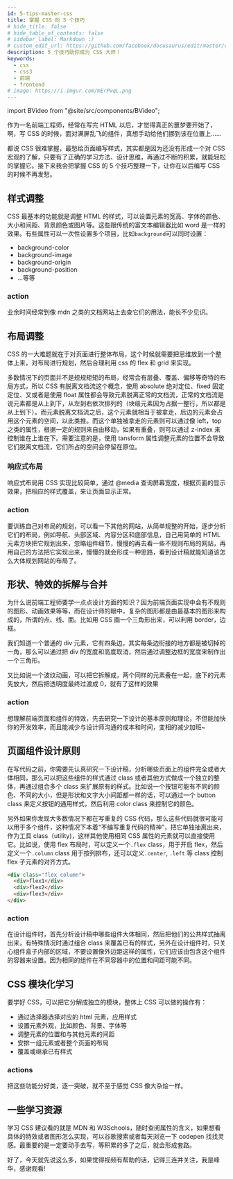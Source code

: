 ```yaml
---
id: 5-tips-master-css
title: 掌握 CSS 的 5 个技巧
# hide_title: false
# hide_table_of_contents: false
# sidebar_label: Markdown :)
# custom_edit_url: https://github.com/facebook/docusaurus/edit/master/docs/api-doc-markdown.md
description: 5 个技巧助你成为 CSS 大师！
keywords:
  - css
  - css3
  - 前端
  - frontend
# image: https://i.imgur.com/mErPwqL.png
---
```


import BVideo from "@site/src/components/BVideo";

<BVideo src="//player.bilibili.com/player.html?aid=625417387&bvid=BV1Pt4y1m7ns&cid=184371111&page=1" bsrc="https://www.bilibili.com/video/BV1Pt4y1m7ns/"/>

作为一名前端工程师，经常在写完 HTML 以后，才觉得真正的噩梦要开始了，啊，写 CSS 的时候，面对满屏乱飞的组件，真想手动给他们挪到该在位置上……

都说 CSS 很难掌握，最愁给页面编写样式，其实都是因为还没有形成一个对 CSS 宏观的了解，只要有了正确的学习方法、设计思维，再通过不断的积累，就能轻松的掌握它。接下来我会把掌握 CSS 的 5 个技巧整理一下，让你在以后编写 CSS 的时候不再发愁。

## 样式调整

CSS 最基本的功能就是调整 HTML 的样式，可以设置元素的宽高、字体的颜色、大小和间距、背景颜色或图片等。这些跟传统的富文本编辑器比如 word 是一样的效果。有些属性可以一次性设置多个项目，比如`background`可以同时设置：

- background-color
- background-image
- background-origin
- background-position
- ...等等

### action

业余时间经常到像 mdn 之类的文档网站上去查它们的用法，能长不少见识。

## 布局调整

CSS 的一大难题就在于对页面进行整体布局，这个时候就需要把思维放到一个整体上来，对布局进行规划，然后合理利用 css 的 flex 和 grid 来实现。

多数情况下的页面并不是规规矩矩的布局，经常会有层叠、覆盖、偏移等奇特的布局方式，所以 CSS 有脱离文档流这个概念，使用 absolute 绝对定位、fixed 固定定位、又或者是使用 float 属性都会导致元素脱离正常的文档流，正常的文档流是说元素都是从上到下，从左到右依次排列的（块级元素因为占据一整行，所以都是从上到下）。而元素脱离文档流之后，这个元素就相当于被拿走，后边的元素会占用这个元素的空间，以此类推。而这个单独被拿走的元素则可以通过像 left，top 之类的属性，根据一定的规则来自由移动，如果有重叠，则可以通过 z-index 来控制谁在上谁在下。需要注意的是，使用 tansform 属性调整元素的位置不会导致它们脱离文档流，它们所占的空间会停留在原位。

### 响应式布局

响应式布局用 CSS 实现比较简单，通过 @media 查询屏幕宽度，根据页面的显示效果，把相应的样式覆盖，来让页面显示正常。

### action

要训练自己对布局的规划，可以看一下其他的网站，从简单规整的开始，逐步分析它们的布局，例如导航、头部区域、内容分区和底部信息，自己用简单的 HTML 元素方块把它规划出来，忽略组件细节，慢慢的再去看一些不规则布局的网站，再用自己的方法把它实现出来，慢慢的就会形成一种思路，看到设计稿就能知道该怎么大体规划网站的布局了。

## 形状、特效的拆解与合并

为什么说前端工程师要学一点点设计方面的知识？因为前端页面实现中会有不规则的图形、动画效果等等，而在设计师的眼中，复杂的图形都是由最基本的图形来构成的，所谓的点、线、面。比如用 CSS 画一个三角形出来，可以利用 border，边框。

我们知道一个普通的 div 元素，它有四条边，其实每条边衔接的地方都是被切掉的一角，那么可以通过把 div 的宽度和高度取消，然后通过调整边框的宽度来制作出一个三角形。

又比如说一个波纹动画，可以把它拆解成，两个同样的元素叠在一起，底下的元素先放大，然后把透明度最终过渡成 0，就有了这样的效果

### action

想理解前端页面和组件的特效，先去研究一下设计的基本原则和理论，不但能加快你的开发效率，而且能减少与设计师沟通的成本和时间，变相的减少加班~

## 页面组件设计原则

在写代码之前，你需要先认真研究一下设计稿，分析哪些页面上的组件完全或者大体相同，那么可以把这些组件的样式通过 class 或者其他方式做成一个独立的整体，再通过组合多个 class 来扩展原有的样式。比如说一个按钮可能有不同的颜色、不同的大小，但是形状和文字大小间距都一样的话，可以通过一个 button class 来定义按钮的通用样式，然后利用 color class 来控制它的颜色。

另外如果你发现大多数情况下都在写重复的 CSS 代码，那么这些代码就很可能可以用于多个组件，这种情况下本着“不编写重复代码的精神”，把它单独抽离出来，作为工具 class（utility)，这样其他使用相同 CSS 属性的元素就可以直接使用它。比如说，使用 flex 布局时，可以定义一个`.flex` class，用于开启 flex，然后定义一个`.column` class 用于按列排布，还可以定义`.center`, `.left` 等 class 控制 flex 子元素的对齐方式。

```html
<div class="flex column">
  <div>flex1</div>
  <div>flex2</div>
  <div>flex3</div>
</div>
```

### action

在设计组件时，首先分析设计稿中哪些组件大体相同，然后把他们的公共样式抽离出来，有特殊情况时通过组合 class 来覆盖已有的样式，另外在设计组件时，只关心组件盒子内部的区域，不要设置像外边距这样的属性，它们应该由包含这个组件的容器来设置。因为相同的组件在不同容器中的位置和间距可能不同。

## CSS 模块化学习

要学好 CSS，可以把它分解成独立的模块，整体上 CSS 可以做的操作有：

- 通过选择器选择对应的 html 元素，应用样式
- 设置元素外观，比如颜色、背景、字体等
- 调整元素的位置和与其他元素的间距
- 安排一组元素或者整个页面的布局
- 覆盖或继承已有样式

### actions

把这些功能分好类，逐一突破，就不至于感觉 CSS 像大杂烩一样。

## 一些学习资源

学习 CSS 建议看的就是 MDN 和 W3Schools，随时查阅属性的含义，如果想看具体的特效或者图形怎么实现，可以谷歌搜索或者每天浏览一下 codepen 找找灵感。最重要的是一定要动手去写，等积累的多了之后，就会形成套路。

好了，今天就先说这么多，如果觉得视频有帮助的话，记得三连并关注，我是峰华，感谢观看!